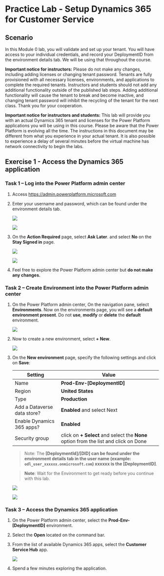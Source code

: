 # Practice Lab - Setup Dynamics 365 for Customer Service

## Scenario

In this Module 0 lab, you will validate and set up your tenant. You will have access to your individual credentials, and record your DeploymentID from the environment details tab. We will be using that throughout the course.

**Important notice for instructors:** Please do not make any changes, including adding licenses or changing tenant password. Tenants are fully provisioned with all necessary licenses, environments, and applications to complete the required tenants. Instructors and students should not add any additional functionality outside of the published lab steps. Adding additional functionality will cause the tenant to break and become inactive, and changing tenant password will inhibit the recycling of the tenant for the next class. Thank you for your cooperation.

**Important notice for instructors and students:** This lab will provide you with an actual Dynamics 365 tenant and licenses for the Power Platform applications you will be using in this course. Please be aware that the Power Platform is evolving all the time. The instructions in this document may be different from what you experience in your actual tenant. It is also possible to experience a delay of several minutes before the virtual machine has network connectivity to begin the labs.

## Exercise 1 - Access the Dynamics 365 application

### Task 1 – Log into the Power Platform admin center

1. Access <https://admin.powerplatform.microsoft.com> 

1. Enter your username and password, which can be found under the environment details tab.

    ![](../images/azure-login.png)

    ![](../images/azure-login-password.png)

1. On the **Action Required** page, select **Ask Later**. and select **No** on the **Stay Signed in** page.

    ![](../images/az-login-ask-later.png)

    ![](../images/stay-signed-in.png)

1. Feel free to explore the Power Platform admin center but **do not make any changes.**

### Task 2 – Create Environment into the Power Platform admin center

1. On the Power Platform admin center, On the navigation pane, select **Environments**. Now on the environments page, you will see a **default environment present**. Do not **use**, **modify** or **delete** the **default** environment.

    ![](../images/power-platform-environment.png)

1. Now to create a new environment, select **+ New**.

    ![](../images/power-platform-environment-new.png)

1. On the **New environment** page, specify the following settings and click on **Save**:

   |Setting|Value|
   |---|---|
   |Name|**Prod-Env-[DeploymentID]**|
   |Region|**United States**|
   |Type|**Production**|
   |Add a Dataverse data store?|**Enabled** and select Next|
   |Enable Dynamics 365 apps?|**Enabled**|
   |Security group|click on **+ Select** and select the **None** option from the list and click on Done|
   
   >Note: The **[DeploymentId]/[DID] can be found under the environment details tab in the user name (example: `odl_user_xxxxxx.onmicrosoft.com`) **xxxxxx** is the [DeploymentID]**.
   
   >**Note**: Wait for the Environment to get ready before you continue with this lab.

   ![](../images/power-platform-environment-new-add-01.png)
   
   ![](../images/dataverse.png)

### Task 3 – Access the Dynamics 365 application

1. On the Power Platform admin center, select the **Prod-Env-[DeploymentID]** environment.

1. Select the **Open** located on the command bar.

1. From the list of available Dynamics 365 apps, select the **Customer Service Hub** app.

   ![](../images/service-hub-app.png)

1. Spend a few minutes exploring the application.
